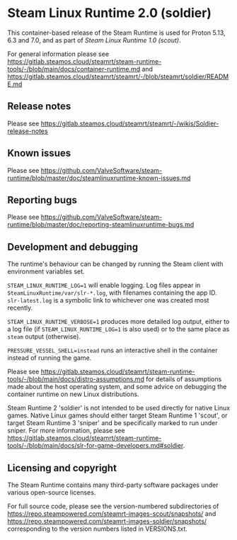 Steam Linux Runtime 2.0 (soldier)
=================================

This container-based release of the Steam Runtime is used for Proton 5.13,
6.3 and 7.0, and as part of *Steam Linux Runtime 1.0 (scout)*.

For general information please see
<https://gitlab.steamos.cloud/steamrt/steam-runtime-tools/-/blob/main/docs/container-runtime.md>
and
<https://gitlab.steamos.cloud/steamrt/steamrt/-/blob/steamrt/soldier/README.md>

Release notes
-------------

Please see
<https://gitlab.steamos.cloud/steamrt/steamrt/-/wikis/Soldier-release-notes>

Known issues
------------

Please see
<https://github.com/ValveSoftware/steam-runtime/blob/master/doc/steamlinuxruntime-known-issues.md>

Reporting bugs
--------------

Please see
<https://github.com/ValveSoftware/steam-runtime/blob/master/doc/reporting-steamlinuxruntime-bugs.md>

Development and debugging
-------------------------

The runtime's behaviour can be changed by running the Steam client with
environment variables set.

`STEAM_LINUX_RUNTIME_LOG=1` will enable logging. Log files appear in
`SteamLinuxRuntime/var/slr-*.log`, with filenames containing the app ID.
`slr-latest.log` is a symbolic link to whichever one was created most
recently.

`STEAM_LINUX_RUNTIME_VERBOSE=1` produces more detailed log output,
either to a log file (if `STEAM_LINUX_RUNTIME_LOG=1` is also used) or to
the same place as `steam` output (otherwise).

`PRESSURE_VESSEL_SHELL=instead` runs an interactive shell in the
container instead of running the game.

Please see
<https://gitlab.steamos.cloud/steamrt/steam-runtime-tools/-/blob/main/docs/distro-assumptions.md>
for details of assumptions made about the host operating system, and some
advice on debugging the container runtime on new Linux distributions.

Steam Runtime 2 'soldier' is not intended to be used directly for native
Linux games. Native Linux games should either target Steam Runtime 1
'scout', or target Steam Runtime 3 'sniper' and be specifically marked
to run under sniper. For more information, please see
<https://gitlab.steamos.cloud/steamrt/steam-runtime-tools/-/blob/main/docs/slr-for-game-developers.md#soldier>.

Licensing and copyright
-----------------------

The Steam Runtime contains many third-party software packages under
various open-source licenses.

For full source code, please see the version-numbered subdirectories of
<https://repo.steampowered.com/steamrt-images-scout/snapshots/> and
<https://repo.steampowered.com/steamrt-images-soldier/snapshots/>
corresponding to the version numbers listed in VERSIONS.txt.
